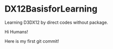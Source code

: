 # DX12BasisforLearning
Learning D3DX12 by direct codes without package.

Hi Humans!

Here is my first git commit!
